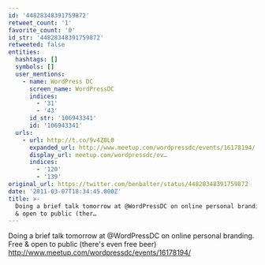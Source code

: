 ```yaml
---
id: '44828348391759872'
retweet_count: '1'
favorite_count: '0'
id_str: '44828348391759872'
retweeted: false
entities:
  hashtags: []
  symbols: []
  user_mentions:
    - name: WordPress DC
      screen_name: WordPressDC
      indices:
        - '31'
        - '43'
      id_str: '106943341'
      id: '106943341'
  urls:
    - url: http://t.co/9v4Z0L0
      expanded_url: http://www.meetup.com/wordpressdc/events/16178194/
      display_url: meetup.com/wordpressdc/ev…
      indices:
        - '120'
        - '139'
original_url: https://twitter.com/benbalter/status/44828348391759872
date: '2011-03-07T18:34:45.000Z'
title: >-
  Doing a brief talk tomorrow at @WordPressDC on online personal branding. Free
  & open to public (ther…
---
```


Doing a brief talk tomorrow at @WordPressDC on online personal branding. Free & open to public (there's even free beer) http://www.meetup.com/wordpressdc/events/16178194/